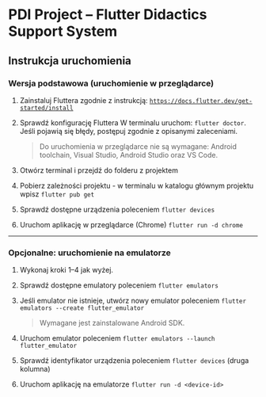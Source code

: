# PDI Project – Flutter Didactics Support System

## Instrukcja uruchomienia

### Wersja podstawowa (uruchomienie w przeglądarce)

1. Zainstaluj Fluttera zgodnie z instrukcją: [`https://docs.flutter.dev/get-started/install`](https://docs.flutter.dev/get-started/install)

2. Sprawdź konfigurację Fluttera
   W terminalu uruchom: `flutter doctor`. Jeśli pojawią się błędy, postępuj zgodnie z opisanymi zaleceniami.

   > Do uruchomienia w przeglądarce nie są wymagane: Android toolchain, Visual Studio, Android Studio oraz VS Code.

3. Otwórz terminal i przejdź do folderu z projektem

4. Pobierz zależności projektu - w terminalu w katalogu głównym projektu wpisz `flutter pub get`

5. Sprawdź dostępne urządzenia poleceniem `flutter devices`

6. Uruchom aplikację w przeglądarce (Chrome) `flutter run -d chrome`

---

### Opcjonalne: uruchomienie na emulatorze

1. Wykonaj kroki 1–4 jak wyżej.

2. Sprawdź dostępne emulatory poleceniem `flutter emulators`

3. Jeśli emulator nie istnieje, utwórz nowy emulator poleceniem `flutter emulators --create flutter_emulator`

   > Wymagane jest zainstalowane Android SDK.

4. Uruchom emulator poleceniem `flutter emulators --launch flutter_emulator`

5. Sprawdź identyfikator urządzenia poleceniem `flutter devices` (druga kolumna)

6. Uruchom aplikację na emulatorze `flutter run -d <device-id>`
